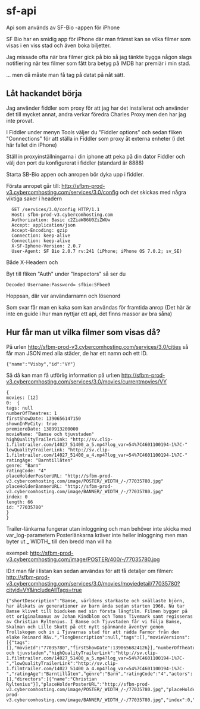 # sf-api
Api som används av SF-Bio -appen för iPhone

SF Bio har en smidig app för iPhone där man främst kan se vilka filmer som visas i en viss stad och även boka biljetter.

Jag missade ofta när bra filmer gick på bio så jag tänkte bygga någon slags notifiering när tex filmer som fått bra betyg på IMDB har premiär i min stad.

... men då måste man få tag på datat på nåt sätt.

## Låt hackandet börja

Jag använder fiddler som proxy för att jag har det installerat och använder det till mycket annat,
andra verkar föredra Charles Proxy men den har jag inte provat.

I Fiddler under menyn Tools väljer du "Fiddler options" och sedan fliken "Connections" för att ställa in Fiddler som proxy åt externa enheter (i det här fallet din iPhone)

Ställ in proxyinställningarna i din iphone att peka på din dator Fiddler och välj den port du konfigurerat i fiddler (standard är 8888)

Starta SB-Bio appen och anropen bör dyka upp i fiddler.

Första anropet går till:
http://sfbm-prod-v3.cybercomhosting.com/services/3.0/config
och det skickas med några viktiga saker i headern

```
  GET /services/3.0/config HTTP/1.1
  Host: sfbm-prod-v3.cybercomhosting.com
  Authorization: Basic c2ZiaW86U0ZiZWUw
  Accept: application/json
  Accept-Encoding: gzip
  Connection: keep-alive
  Connection: keep-alive
  X-SF-Iphone-Version: 2.0.7
  User-Agent: SF Bio 2.0.7 rv:241 (iPhone; iPhone OS 7.0.2; sv_SE)
```
Både X-Headern och 


Byt till fliken "Auth" under "Inspectors" så ser du
```
Decoded Username:Password= sfbio:SFbee0
```

Hoppsan, där var användarnamn och lösenord

Som svar får man en kaka som kan användas för framtida anrop
(Det här är inte en guide i hur man nyttjar ett api, det finns massor av bra såna)


## Hur får man ut vilka filmer som visas då?

På urlen http://sfbm-prod-v3.cybercomhosting.com/services/3.0/cities
så får man JSON med alla städer, de har ett namn och ett ID.
```
{"name":"Visby","id":"VY"}
```
Så då kan man få utförlig information på url:en
http://sfbm-prod-v3.cybercomhosting.com/services/3.0/movies/currentmovies/VY
```
{
movies: [12]
0:  {
tags: null
numberOfTheatres: 1
firstShowDate: 1390656147150
shownInMyCity: true
premiereDate: 1389913200000
movieName: "Bamse och tjuvstaden"
highQualityTrailerLink: "http://sv.clip-1.filmtrailer.com/14027_51400_a_5.mp4?log_var=54%7C4601100194-1%7C-"
lowQualityTrailerLink: "http://sv.clip-1.filmtrailer.com/14027_51400_a_4.mp4?log_var=54%7C4601100194-1%7C-"
ratingAge: "Barntillåten"
genre: "Barn"
ratingCode: "4"
placeHolderPosterURL: "http://sfbm-prod-v3.cybercomhosting.com/image/POSTER/_WIDTH_/-/77035780.jpg"
placeHolderBannerURL: "http://sfbm-prod-v3.cybercomhosting.com/image/BANNER/_WIDTH_/-/77035780.jpg"
index: 0
length: 66
id: "77035780"
}
}
```
Trailer-länkarna fungerar utan inloggning och man behöver inte skicka med var_log-parametern
Posterlänkarna kräver inte heller inloggning men man byter ut _ WIDTH_ till den bredd man vill ha

exempel: http://sfbm-prod-v3.cybercomhosting.com/image/POSTER/400/-/77035780.jpg

ID:t man får i listan kan sedan användas för att få detaljer om filmen:
http://sfbm-prod-v3.cybercomhosting.com/services/3.0/movies/moviedetail/77035780?cityid=VY&includeAllTags=true
```
{"shortDescription":"Bamse, världens starkaste och snällaste björn, har älskats av generationer av barn ända sedan starten 1966. Nu tar Bamse klivet till bioduken med sin första långfilm. Filmen bygger på ett originalmanus av Johan Kindblom och Tomas Tivemark samt regisseras av Christian Ryltenius. I Bamse och Tjuvstaden får vi följa Bamse, Skalman och Lille Skutt på ett nytt spännande äventyr genom Trollskogen och in i Tjuvarnas stad för att rädda Farmor från den elake Reinard Räv.","longDescription":null,"tags":[],"movieVersions":[{"tags":[],"movieId":"77035780","firstShowDate":1390656824126}],"numberOfTheatres":null,"firstShowDate":1390656824185,"shownInMyCity":true,"price":70,"premiereDate":1389913200000,"movieName":"Bamse och tjuvstaden","highQualityTrailerLink":"http://sv.clip-1.filmtrailer.com/14027_51400_a_5.mp4?log_var=54%7C4601100194-1%7C-","lowQualityTrailerLink":"http://sv.clip-1.filmtrailer.com/14027_51400_a_4.mp4?log_var=54%7C4601100194-1%7C-","ratingAge":"Barntillåten","genre":"Barn","ratingCode":"4","actors":[],"directors":[{"name":"Christian Ryltenius"}],"placeHolderPosterURL":"http://sfbm-prod-v3.cybercomhosting.com/image/POSTER/_WIDTH_/-/77035780.jpg","placeHolderBannerURL":"http://sfbm-prod-v3.cybercomhosting.com/image/BANNER/_WIDTH_/-/77035780.jpg","index":0,"length":66,"id":"77035780"}
``` 

